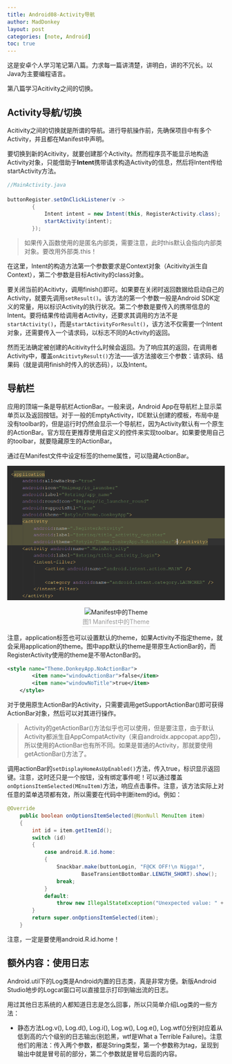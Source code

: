 ```yaml
---
title: Android08-Activity导航
author: MadDonkey
layout: post
categories: [note, Android]
toc: true
---
```

这是安卓个人学习笔记第八篇。力求每一篇讲清楚，讲明白，讲的不冗长。以Java为主要编程语言。

第八篇学习Acitivity之间的切换。

## Activity导航/切换

Acitivity之间的切换就是所谓的导航。进行导航操作前，先确保项目中有多个Activity，并且都在Manifest中声明。

要切换到新的Acitivity，就要创建那个Activity。然而程序员不能显示地构造Activity对象，只能借助于**Intent**携带请求构造Activity的信息，然后将Intent传给startActivity方法。

```java
//MainActivity.java

buttonRegister.setOnClickListener(v ->
        {
            Intent intent = new Intent(this, RegisterActivity.class);
            startActivity(intent);
        });
```

> 如果传入函数使用的是匿名内部类，需要注意，此时this默认会指向内部类对象。要改用外部类.this！

在这里，Intent的构造方法第一个参数要求是Context对象（Acitivity派生自Context），第二个参数是目标Activity的class对象。

要关闭当前的Acitivty，调用finish()即可。如果要在关闭时返回数据给启动自己的Activity，就要先调用`setResult()`。该方法的第一个参数一般是Android SDK定义的常量，用以标识Activity的执行状况。第二个参数是要传入的携带信息的Intent。要将结果传给调用者Activity，还要求其调用的方法不是`startActivity()`，而是`startActivityForResult()`，该方法不仅需要一个Intent对象，还需要传入一个请求码，以标志不同的Activity的返回。

然而无法确定被创建的Acitivity什么时候会返回。为了响应其的返回，在调用者Activity中，覆盖`onAcitivtyResult()`方法——该方法接收三个参数：请求码、结果码（就是调用finish时传入的状态码），以及Intent。

## 导航栏

应用的顶端一条是导航栏ActionBar。一般来说，Android App在导航栏上显示菜单页以及返回按钮。对于一般的EmptyActivity，IDE默认创建的模板，布局中是没有toolbar的，但是运行时仍然会显示一个导航栏，因为Activity默认有一个原生的ActionBar。官方现在更推荐使用自定义的控件来实现toolbar。如果要使用自己的toolbar，就要隐藏原生的ActionBar。

通过在Manifest文件中设定标签的theme属性，可以隐藏ActionBar。

![image-20210328153620642](../assets/postResources/image-20210328153620642.png)

<center>    <img src="{{'assets/postResources/image-20210328153620642.png'|relative_url}}" alt="Manifest中的Theme" />    <br>    <div style="color:orange; border-bottom: 1px solid #d9d9d9;    display: inline-block;    color: #999;    padding: 2px;">图1 Manifest中的Theme</div> </center>

注意，application标签也可以设置默认的theme，如果Activity不指定theme，就会采用application的theme。图中app默认的theme是带原生ActionBar的，而RegisterActivity使用的theme是不带ActonBar的。

```xml
<style name="Theme.DonkeyApp.NoActionBar">
        <item name="windowActionBar">false</item>
        <item name="windowNoTitle">true</item>
    </style>
```

对于使用原生ActionBar的Activity，只需要调用getSupportActionBar()即可获得ActionBar对象，然后可以对其进行操作。

> Activity的getActionBar()方法似乎也可以使用，但是要注意，由于默认Activity都派生自AppCompatActivity（来自androidx.appcopat.app包)，所以使用的ActionBar也有所不同。如果是普通的Activity，那就要使用getActionBar()方法了。

调用actionBar的`setDisplayHomeAsUpEnabled()`方法，传入true，标识显示返回键。注意，这时还只是一个按钮，没有绑定事件呢！可以通过覆盖`onOptionsItemSelected(MEnuItem)`方法，响应点击事件。注意，该方法实际上对任意的菜单选项都有效，所以需要在代码中判断item的id。例如：

```java
@Override
    public boolean onOptionsItemSelected(@NonNull MenuItem item)
    {
        int id = item.getItemId();
        switch (id)
        {
            case android.R.id.home:
            {
                Snackbar.make(buttonLogin, "F@CK OFF!\n Nigga!",
                        BaseTransientBottomBar.LENGTH_SHORT).show();
                break;
            }
            default:
                throw new IllegalStateException("Unexpected value: " + id);
        }
        return super.onOptionsItemSelected(item);
    }
```

注意，一定是要使用android.R.id.home！

## 额外内容：使用日志

Android.util下的Log类是Android内置的日志类，真是非常方便。新版Android Studio地步的Logcat窗口可以直接显示打印到输出流的日志。

用过其他日志系统的人都知道日志是怎么回事，所以只简单介绍Log类的一些方法：

- 静态方法Log.v(), Log.d(), Log.i(), Log.w(), Log.e(), Log.wtf()分别对应着从低到高的六个级别的日志输出(别尬黑，wtf是What a Terrible Failure)。注意他们的用法：传入两个参数，都是String类型，第一个参数称为tag，呈现到输出中就是冒号前的部分，第二个参数就是冒号后面的内容。



